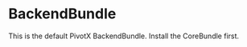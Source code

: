 BackendBundle
=============

This is the default PivotX BackendBundle. Install the CoreBundle first.
